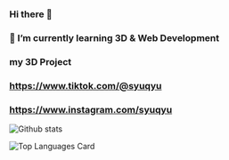 ### Hi there 👋
### 🌱 I’m currently learning 3D & Web Development
### my 3D Project
### https://www.tiktok.com/@syuqyu
### https://www.instagram.com/syuqyu

![Github stats](https://github-readme-stats.vercel.app/api?username=SyuQyu&theme=highcontrast&show_icons=true&count_private=true&theme=dark)

![Top Languages Card](https://github-readme-stats.vercel.app/api/top-langs/?username=SyuQyu&layout=compact&theme=radical)

<!--
**SyuQyu/SyuQyu** is a ✨ _special_ ✨ repository because its `README.md` (this file) appears on your GitHub profile.

Here are some ideas to get you started:

- 🔭 I’m currently working on ...
- 🌱 I’m currently learning ...
- 👯 I’m looking to collaborate on ...
- 🤔 I’m looking for help with ...
- 💬 Ask me about ...
- 📫 How to reach me: ...
- 😄 Pronouns: ...
- ⚡ Fun fact: ...
-->
